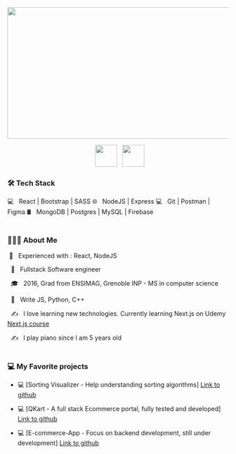 <div align="center">
  <img src="https://media.giphy.com/media/dWesBcTLavkZuG35MI/giphy.gif" width="600" height="300"/>
</div>
<p align="center">
&nbsp; <a href="https://www.linkedin.com/in/johann-lehuede-731078106" target="_blank" rel="noopener noreferrer"><img src="https://img.icons8.com/plasticine/100/000000/linkedin.png" width="50" /></a>
&nbsp; <a href="mailto:lehuedejo@gmail.com" target="_blank" rel="noopener noreferrer"><img src="https://img.icons8.com/plasticine/100/000000/gmail.png"  width="50" /></a>
 </p>
 
 <h3> 🛠 Tech Stack</h3>
 💻 &nbsp; React | Bootstrap | SASS
 🌐 &nbsp; NodeJS | Express
 💻 &nbsp; Git | Postman | Figma
 🛢 &nbsp; MongoDB | Postgres | MySQL | Firebase
<br>
</br>
<h3> 👨🏻‍💻 About Me </h3>

  &nbsp;🔭 &nbsp; Experienced with : React, NodeJS 

  &nbsp; 🤔 &nbsp; Fullstack Software engineer 

  &nbsp; 🎓 &nbsp; 2016, Grad from ENSIMAG, Grenoble INP - MS in computer science 

  &nbsp; 🌱 &nbsp; Write JS, Python, C++ </p>

  &nbsp; ✍️ &nbsp; I love learning new technologies. Currently learning Next.js on Udemy <a href = "https://www.udemy.com/course/complete-nextjs-developer-zero-to-mastery/learn/lecture/26545448?start=15#overview">Next.js course</a>

  &nbsp; ✍️ &nbsp; I play piano since I am 5 years old 
<br>
</br>
<h3> 💻 My Favorite projects</h3>

- 💻 [Sorting Visualizer - Help understanding sorting algorithms] <a href = "https://github.com/JohannLHD/sorting-visualizer">Link to github</a>

- 💻 [QKart - A full stack Ecommerce portal, fully tested and developed] <a href = "https://github.com/JohannLHD/Qkart-Frontend/tree/master">Link to github</a>

- 💻 [E-commerce-App - Focus on backend development, still under development] <a href = "https://github.com/JohannLHD/qkart-backend">Link to github</a>



<br>
</br>


